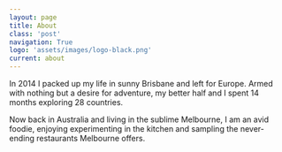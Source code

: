 ```yaml
---
layout: page
title: About
class: 'post'
navigation: True
logo: 'assets/images/logo-black.png'
current: about
---
```


In 2014 I packed up my life in sunny Brisbane and left for Europe. Armed with
nothing but a desire for adventure, my better half and I spent 14 months
exploring 28 countries.

Now back in Australia and living in the sublime Melbourne, I am an avid foodie,
enjoying experimenting in the kitchen and sampling the never-ending restaurants
Melbourne offers.
